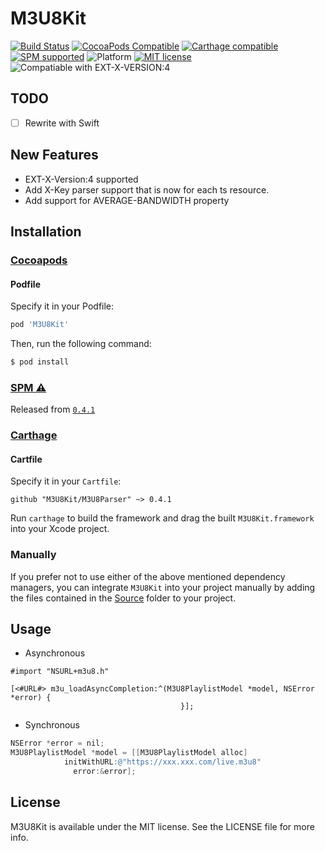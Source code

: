 # M3U8Kit

[![Build Status](https://github.com/M3U8Kit/M3U8Parser/workflows/Validation/badge.svg?branch=master&event=push)](https://github.com/M3U8Kit/M3U8Parser/actions)
[![CocoaPods Compatible](https://img.shields.io/cocoapods/v/M3U8Kit.svg)](https://img.shields.io/cocoapods/v/M3U8Kit.svg)
[![Carthage compatible](https://img.shields.io/badge/Carthage-compatible-4BC51D.svg?style=flat)](https://github.com/Carthage/Carthage)
[![SPM supported](https://img.shields.io/badge/SPM-supported-4BC51D.svg?style=flat)](https://github.com/apple/swift-package-manager)
![Platform](https://img.shields.io/cocoapods/p/M3U8Kit.svg?style=flat)
[![MIT license](https://img.shields.io/cocoapods/l/M3U8Kit.svg?style=flat)](https://raw.githubusercontent.com/M3U8Kit/M3U8Parser/master/LICENSE)
![Compatiable with EXT-X-VERSION:4](https://img.shields.io/badge/EXT_X_Version:4-supported-4BC51D.svg?style=flat)

## TODO
- [ ] Rewrite with Swift

## New Features
- EXT-X-Version:4 supported
- Add X-Key parser support that is now for each ts resource.
- Add support for AVERAGE-BANDWIDTH property

## Installation

### [Cocoapods](https://cocoapods.org/pods/M3U8Kit)

#### Podfile

Specify it in your Podfile:

```ruby
pod 'M3U8Kit'
```

Then, run the following command:

```bash
$ pod install
```

### [SPM ⚠️](https://github.com/apple/swift-package-manager)

Released from [`0.4.1`](https://github.com/M3U8Kit/M3U8Parser/releases/tag/0.4.1)

### [Carthage](https://github.com/Carthage/Carthage)

#### Cartfile

Specify it in your `Cartfile`:

```ogdl
github "M3U8Kit/M3U8Parser" ~> 0.4.1 
```

Run `carthage` to build the framework and drag the built `M3U8Kit.framework` into your Xcode project.

### Manually

If you prefer not to use either of the above mentioned dependency managers, you can integrate `M3U8Kit` into your project manually by adding the files contained in the [Source](https://github.com/M3U8Kit/M3U8Parser/tree/master/Source) folder to your project.

## Usage

- Asynchronous

```objc
#import "NSURL+m3u8.h"

[<#URL#> m3u_loadAsyncCompletion:^(M3U8PlaylistModel *model, NSError *error) {
                                      }];
```

- Synchronous

```objective-c
NSError *error = nil;
M3U8PlaylistModel *model = [[M3U8PlaylistModel alloc] 
            initWithURL:@"https://xxx.xxx.com/live.m3u8"
              error:&error];
```

## License

M3U8Kit is available under the MIT license. See the LICENSE file for more info.
